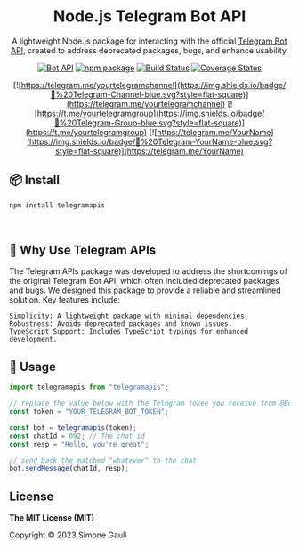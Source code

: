 <h1 align="center">Node.js Telegram Bot API</h1>

<div align="center">

A lightweight Node.js package for interacting with the official [Telegram Bot API](https://core.telegram.org/bots/api), created to address deprecated packages, bugs, and enhance usability.

[![Bot API](https://img.shields.io/badge/Bot%20API-v.6.8-00aced.svg?style=flat-square&logo=telegram)](https://core.telegram.org/bots/api)
[![npm package](https://img.shields.io/npm/v/telegramapis?logo=npm&style=flat-square)](https://www.npmjs.org/package/telegramapis)
[![Build Status](https://img.shields.io/travis/yourusername/telegramapis/master?style=flat-square&logo=travis)](https://travis-ci.org/yourusername/telegramapis)
[![Coverage Status](https://img.shields.io/codecov/c/github/yourusername/telegramapis?style=flat-square&logo=codecov)](https://codecov.io/gh/yourusername/telegramapis)

[![https://telegram.me/yourtelegramchannel](https://img.shields.io/badge/💬%20Telegram-Channel-blue.svg?style=flat-square)](https://telegram.me/yourtelegramchannel)
[![https://t.me/yourtelegramgroup](https://img.shields.io/badge/💬%20Telegram-Group-blue.svg?style=flat-square)](https://t.me/yourtelegramgroup)
[![https://telegram.me/YourName](https://img.shields.io/badge/💬%20Telegram-YourName-blue.svg?style=flat-square)](https://telegram.me/YourName)

</div>

## 📦 Install

```sh
npm install telegramapis
```

<br/>

## 🚀 Why Use Telegram APIs

The Telegram APIs package was developed to address the shortcomings of the original Telegram Bot API, which often included deprecated packages and bugs. We designed this package to provide a reliable and streamlined solution. Key features include:

    Simplicity: A lightweight package with minimal dependencies.
    Robustness: Avoids deprecated packages and known issues.
    TypeScript Support: Includes TypeScript typings for enhanced development.

## 🚀 Usage

```js
import telegramapis from "telegramapis";

// replace the value below with the Telegram token you receive from @BotFather
const token = "YOUR_TELEGRAM_BOT_TOKEN";

const bot = telegramapis(token);
const chatId = 092; // The chat id
const resp = "Hello, you're great";

// send back the matched "whatever" to the chat
bot.sendMessage(chatId, resp);
```

## License

**The MIT License (MIT)**

Copyright © 2023 Simone Gauli
